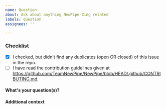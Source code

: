 ```yaml
---
name: Question
about: Ask about anything NewPipe-Zing related
labels: question
assignees: ''

---
```


<!-- IF YOU DON'T FILL IN THE TEMPLATE PROPERLY, YOUR ISSUE IS LIABLE TO BE CLOSED. If you feel tired/lazy right now, openyour issue some other time. We'll wait. -->

<!-- The comments between these brackets won't show up in the submitted issue (as you can see in the Preview). -->

### Checklist
<!-- This checklist is COMPULSORY. The first box has been checked for you to show you how it is done. -->
- [x] I checked, but didn't find any duplicates (open OR closed) of this issue in the repo. <!-- Seriously, check. O_O (If there's already an issue but you'd like to see if something changed, just make a comment on the issue instead of opening a new one.) -->
- [ ] I have read the contribution guidelines given at https://github.com/TeamNewPipe/NewPipe/blob/HEAD/.github/CONTRIBUTING.md.

#### What's your question(s)?


#### Additional context
<!-- Add any other context, like screenshots or links, about the question here.
Example: *Here's a photo of my cat!* -->
